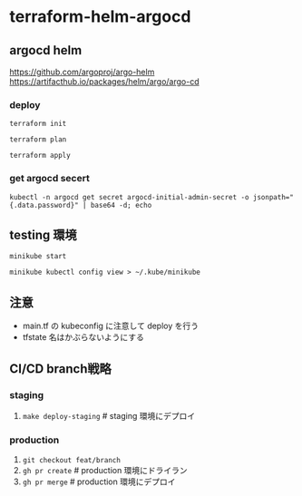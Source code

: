 # terraform-helm-argocd

## argocd helm

https://github.com/argoproj/argo-helm
https://artifacthub.io/packages/helm/argo/argo-cd

### deploy

```
terraform init
```
```
terraform plan
```
```
terraform apply
```

### get argocd secert
```
kubectl -n argocd get secret argocd-initial-admin-secret -o jsonpath="{.data.password}" | base64 -d; echo
```

## testing 環境
```
minikube start
```
```
minikube kubectl config view > ~/.kube/minikube 
```

## 注意
- main.tf の kubeconfig に注意して deploy を行う
- tfstate 名はかぶらないようにする


##  CI/CD branch戦略
### staging
1. `make deploy-staging` # staging 環境にデプロイ

### production
1. `git checkout feat/branch`
2. `gh pr create` # production 環境にドライラン
3. `gh pr merge` # production 環境にデプロイ
